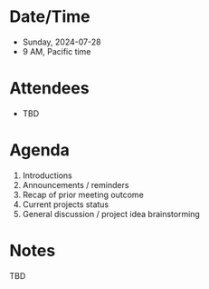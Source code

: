 # Date/Time

- Sunday, 2024-07-28
- 9 AM, Pacific time

# Attendees

- TBD

# Agenda

1. Introductions
2. Announcements / reminders
3. Recap of prior meeting outcome
4. Current projects status
5. General discussion / project idea brainstorming

# Notes

TBD
